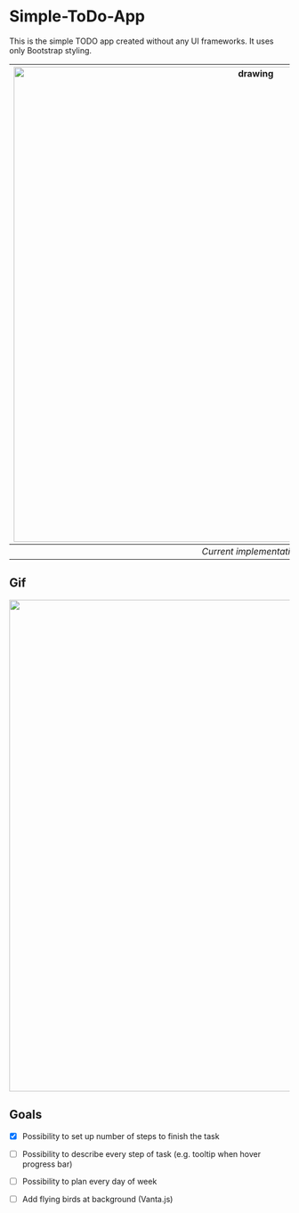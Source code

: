 # Simple-ToDo-App
This is the simple TODO app created without any UI frameworks. It uses only Bootstrap styling.

|<img width="854" src="https://user-images.githubusercontent.com/63188869/180096571-e6313edf-3775-43d1-bafb-c8aff595a3b5.png" alt="drawing" width="1000"/>|
|:--:|
|*Current implementation*|

## Gif
<img width="884" src="https://user-images.githubusercontent.com/63188869/180096819-792907a0-d339-412b-9b3d-d65ebecc2e75.gif" >

## Goals
 - [x] Possibility  to set up number of steps to finish the task
 - [ ] Possibility  to describe every step of task (e.g. tooltip when hover progress bar) 
 - [ ] Possibility  to plan every day of week
 - [ ] Add flying birds at background (Vanta.js)

